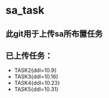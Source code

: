 # sa_task

## 此git用于上传sa所布置任务

## 已上传任务：

- TASK2{ddl=10.9}
- TASK3{ddl=10.16}
- TASK4{ddl=10.23}
- TASK5{ddl=10.31}